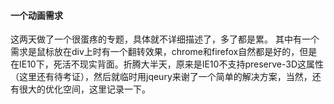 #### 一个动画需求
这两天做了一个很蛋疼的专题，具体就不详细描述了，多了都是累。
其中有一个需求是鼠标放在div上时有一个翻转效果，chrome和firefox自然都是好的，但是在IE10下，死活不现实背面。折腾大半天，原来是IE10不支持preserve-3D这属性（这里还有待考证），然后就临时用jqeury来谢了一个简单的解决方案，当然，还有很大的优化空间，这里记录一下。